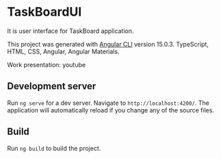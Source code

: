 # TaskBoardUI

It is user interface for TaskBoard application.

This project was generated with [Angular CLI](https://github.com/angular/angular-cli) version 15.0.3.
TypeScript, HTML, CSS, Angular, Angular Materials.

Work presentation: youtube

## Development server

Run `ng serve` for a dev server. Navigate to `http://localhost:4200/`. The application will automatically reload if you change any of the source files.
 
## Build

Run `ng build` to build the project.

  
